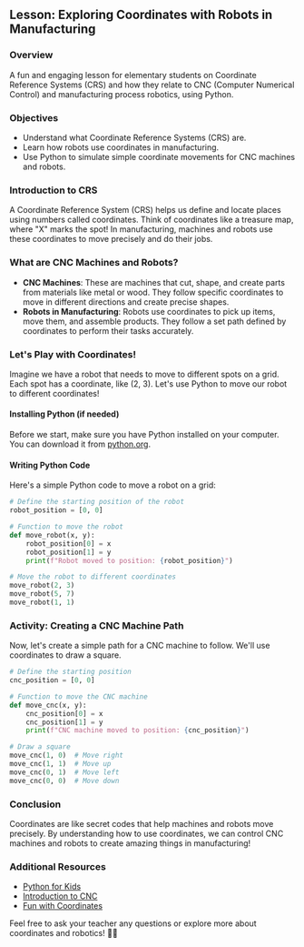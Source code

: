 ## Lesson: Exploring Coordinates with Robots in Manufacturing

### Overview 
A fun and engaging lesson for elementary students on Coordinate Reference Systems (CRS) and how they relate to CNC (Computer Numerical Control) and manufacturing process robotics, using Python.

### Objectives
- Understand what Coordinate Reference Systems (CRS) are.
- Learn how robots use coordinates in manufacturing.
- Use Python to simulate simple coordinate movements for CNC machines and robots.

### Introduction to CRS
A Coordinate Reference System (CRS) helps us define and locate places using numbers called coordinates. Think of coordinates like a treasure map, where "X" marks the spot! In manufacturing, machines and robots use these coordinates to move precisely and do their jobs.

### What are CNC Machines and Robots?
- **CNC Machines**: These are machines that cut, shape, and create parts from materials like metal or wood. They follow specific coordinates to move in different directions and create precise shapes.
- **Robots in Manufacturing**: Robots use coordinates to pick up items, move them, and assemble products. They follow a set path defined by coordinates to perform their tasks accurately.

### Let's Play with Coordinates!
Imagine we have a robot that needs to move to different spots on a grid. Each spot has a coordinate, like (2, 3). Let's use Python to move our robot to different coordinates!

#### Installing Python (if needed)
Before we start, make sure you have Python installed on your computer. You can download it from [python.org](https://www.python.org/downloads/).

#### Writing Python Code
Here's a simple Python code to move a robot on a grid:

```python
# Define the starting position of the robot
robot_position = [0, 0]

# Function to move the robot
def move_robot(x, y):
    robot_position[0] = x
    robot_position[1] = y
    print(f"Robot moved to position: {robot_position}")

# Move the robot to different coordinates
move_robot(2, 3)
move_robot(5, 7)
move_robot(1, 1)
```

### Activity: Creating a CNC Machine Path
Now, let's create a simple path for a CNC machine to follow. We'll use coordinates to draw a square.

```python
# Define the starting position
cnc_position = [0, 0]

# Function to move the CNC machine
def move_cnc(x, y):
    cnc_position[0] = x
    cnc_position[1] = y
    print(f"CNC machine moved to position: {cnc_position}")

# Draw a square
move_cnc(1, 0)  # Move right
move_cnc(1, 1)  # Move up
move_cnc(0, 1)  # Move left
move_cnc(0, 0)  # Move down
```

### Conclusion
Coordinates are like secret codes that help machines and robots move precisely. By understanding how to use coordinates, we can control CNC machines and robots to create amazing things in manufacturing!

### Additional Resources
- [Python for Kids](https://www.python.org/about/gettingstarted/)
- [Introduction to CNC](https://en.wikipedia.org/wiki/Numerical_control)
- [Fun with Coordinates](https://www.mathsisfun.com/data/cartesian-coordinates.html)

Feel free to ask your teacher any questions or explore more about coordinates and robotics! 🚀🤖